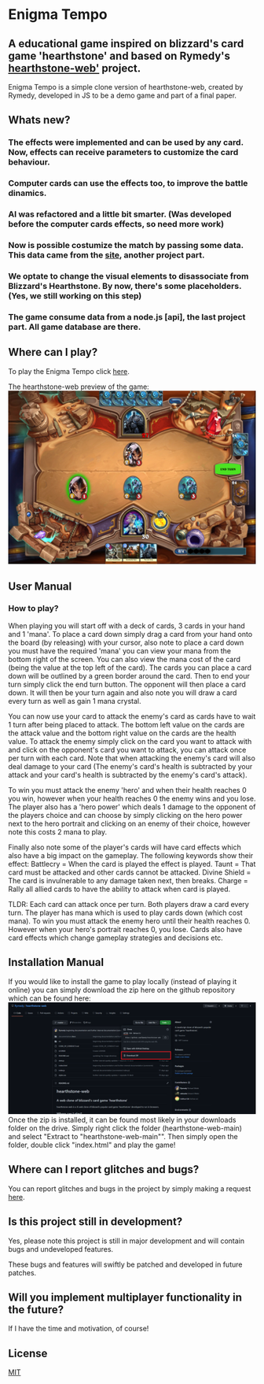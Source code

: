 # Enigma Tempo

## A educational game inspired on blizzard's card game 'hearthstone' and based on Rymedy's [hearthstone-web'](https://rymedy.github.io/hearthstone-web/) project.
Enigma Tempo is a simple clone version of hearthstone-web, created by Rymedy, developed in JS to be a demo game and part of a final paper. 

## Whats new?
### The effects were implemented and can be used by any card. Now, effects can receive parameters to customize the card behaviour.
### Computer cards can use the effects too, to improve the battle dinamics.
### AI was refactored and a little bit smarter. (Was developed before the computer cards effects, so need more work)
### Now is possible costumize the match by passing some data. This data came from the [site](https://github.com/daniellydsa/SiteEnigmaTempo), another project part.
### We optate to change the visual elements to disassociate from Blizzard's Hearthstone. By now, there's some placeholders. (Yes, we still working on this step)
### The game consume data from a node.js [api], the last project part. All game database are there.

## Where can I play?
To play the Enigma Tempo click [here](https://diogoasp.github.io/enigmaTempo-web-master/).

The hearthstone-web preview of the game:
![This image failed to load.](https://github.com/Rymedy/hearthstone-web/blob/master/src/images/gamepreview.PNG)

## User Manual
### How to play?
When playing you will start off with a deck of cards, 3 cards in your hand and 1 'mana'. To place a card down simply drag a card from your hand onto the board (by releasing) with your cursor, also note to place a card down you must have the required 'mana' you can view your mana from the bottom right of the screen. You can also view the mana cost of the card (being the value at the top left of the card). The cards you can place a card down will be outlined by a green border around the card. Then to end your turn simply click the end turn button. The opponent will then place a card down. It will then be your turn again and also note you will draw a card every turn as well as gain 1 mana crystal. 

You can now use your card to attack the enemy's card as cards have to wait 1 turn after being placed to attack. The bottom left value on the cards are the attack value and the bottom right value on the cards are the health value. To attack the enemy simply click on the card you want to attack with and click on the opponent's card you want to attack, you can attack once per turn with each card. Note that when attacking the enemy's card will also deal damage to your card (The enemy's card's health is subtracted by your attack and your card's health is subtracted by the enemy's card's attack). 

To win you must attack the enemy 'hero' and when their health reaches 0 you win, however when your health reaches 0 the enemy wins and you lose. The player also has a 'hero power' which deals 1 damage to the opponent of the players choice and can choose by simply clicking on the hero power next to the hero portrait and clicking on an enemy of their choice, however note this costs 2 mana to play. 

Finally also note some of the player's cards will have card effects which also have a big impact on the gameplay. The following keywords show their effect:
Battlecry = When the card is played the effect is played.
Taunt = That card must be attacked and other cards cannot be attacked.
Divine Shield = The card is invulnerable to any damage taken next, then breaks.
Charge = Rally all allied cards to have the ability to attack when card is played.


TLDR: Each card can attack once per turn. Both players draw a card every turn. The player has mana which is used to play cards down (which cost mana). To win you must attack the enemy hero until their health reaches 0. However when your hero's portrait reaches 0, you lose. Cards also have card effects which change gameplay strategies and decisions etc.

## Installation Manual
If you would like to install the game to play locally (instead of playing it online) you can simply download the zip here on the github repository which can be found here: 
![This image failed to load.](https://github.com/Rymedy/hearthstone-web/blob/master/src/images/installationmanualimg1.png)
Once the zip is installed, it can be found most likely in your downloads folder on the drive. Simply right click the folder (hearthstone-web-main) and select "Extract to "hearthstone-web-main\"". Then simply open the folder, double click "index.html" and play the game!
## Where can I report glitches and bugs?
You can report glitches and bugs in the project by simply making a request [here](https://github.com/Rymedy/hearthstone-web/issues).

## Is this project still in development?
Yes, please note this project is still in major development and will contain bugs and undeveloped features.

These bugs and features will swiftly be patched and developed in future patches.

## Will you implement multiplayer functionality in the future?
If I have the time and motivation, of course!

## License
[MIT](https://choosealicense.com/licenses/mit/)

